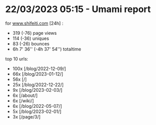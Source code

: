 # 22/03/2023 05:15 - Umami report
for www.shifeiti.com [24h] :

 - 319 (-76) page views
 - 114 (-36) uniques
 - 83 (-26) bounces
 - 6h 7' 36'' (-4h 37' 54'') totaltime


top 10 urls:
 - 100x [/blog/2022-12-09/]
 - 66x [/blog/2023-01-12/]
 - 56x [/]
 - 25x [/blog/2022-12-22/]
 - 9x [/blog/2023-02-03/]
 - 6x [/about/]
 - 6x [/wiki/]
 - 6x [/blog/2022-05-07/]
 - 5x [/blog/2023-02-01/]
 - 3x [/page/3/]


